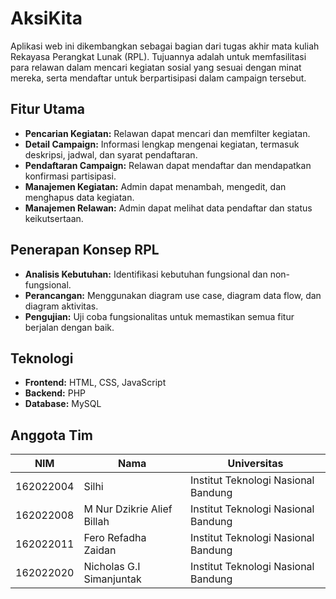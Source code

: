 # AksiKita

Aplikasi web ini dikembangkan sebagai bagian dari tugas akhir mata kuliah Rekayasa Perangkat Lunak (RPL). Tujuannya adalah untuk memfasilitasi para relawan dalam mencari kegiatan sosial yang sesuai dengan minat mereka, serta mendaftar untuk berpartisipasi dalam campaign tersebut.

## Fitur Utama

- **Pencarian Kegiatan:** Relawan dapat mencari dan memfilter kegiatan.
- **Detail Campaign:** Informasi lengkap mengenai kegiatan, termasuk deskripsi, jadwal, dan syarat pendaftaran.
- **Pendaftaran Campaign:** Relawan dapat mendaftar dan mendapatkan konfirmasi partisipasi.
- **Manajemen Kegiatan:** Admin dapat menambah, mengedit, dan menghapus data kegiatan.
- **Manajemen Relawan:** Admin dapat melihat data pendaftar dan status keikutsertaan.

## Penerapan Konsep RPL

- **Analisis Kebutuhan:** Identifikasi kebutuhan fungsional dan non-fungsional.
- **Perancangan:** Menggunakan diagram use case, diagram data flow, dan diagram aktivitas.
- **Pengujian:** Uji coba fungsionalitas untuk memastikan semua fitur berjalan dengan baik.

## Teknologi

- **Frontend:** HTML, CSS, JavaScript  
- **Backend:** PHP  
- **Database:** MySQL

## Anggota Tim

| NIM        | Nama                             | Universitas                          |
|------------|----------------------------------|--------------------------------------|
| 162022004  | Silhi                            | Institut Teknologi Nasional Bandung  |
| 162022008  | M Nur Dzikrie Alief Billah       | Institut Teknologi Nasional Bandung  |
| 162022011  | Fero Refadha Zaidan              | Institut Teknologi Nasional Bandung  |
| 162022020  | Nicholas G.I Simanjuntak         | Institut Teknologi Nasional Bandung  |

